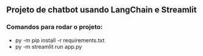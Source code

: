 ## Projeto de chatbot usando LangChain e Streamlit

### Comandos para rodar o projeto:

- py -m pip install -r requirements.txt
- py -m streamlit run app.py                                                                                               

